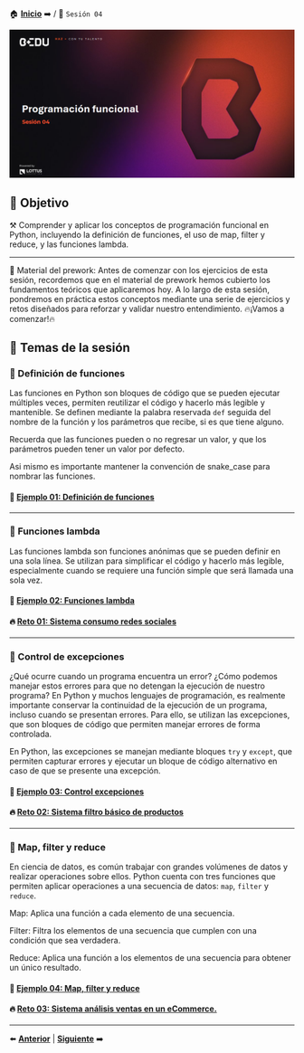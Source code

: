 🏠 [**Inicio**](../Readme.md) ➡️ / 📖 `Sesión 04`

<div align="center">
    <img src="Imagenes/S04_Bedu.png" alt="Sesion_04">
</div>

## 🎯 Objetivo

⚒️ Comprender y aplicar los conceptos de programación funcional en Python, incluyendo la definición de funciones, el uso de map, filter y reduce, y las funciones lambda.

---

📘 Material del prework:
Antes de comenzar con los ejercicios de esta sesión, recordemos que en el material de prework hemos cubierto los fundamentos teóricos que aplicaremos hoy. A lo largo de esta sesión, pondremos en práctica estos conceptos mediante una serie de ejercicios y retos diseñados para reforzar y validar nuestro entendimiento. 🔥¡Vamos a comenzar!🔥

## 📂 Temas de la sesión

### 📖 Definición de funciones

Las funciones en Python son bloques de código que se pueden ejecutar múltiples veces, permiten reutilizar el código y hacerlo más legible y mantenible. Se definen mediante la palabra reservada `def` seguida del nombre de la función y los parámetros que recibe, si es que tiene alguno.

Recuerda que las funciones pueden o no regresar un valor, y que los parámetros pueden tener un valor por defecto.

Asi mismo es importante mantener la convención de snake_case para nombrar las funciones.

#### 📜 **[Ejemplo 01: Definición de funciones](Ejemplo-01/Readme.md)**

---

### 📖 Funciones lambda

Las funciones lambda son funciones anónimas que se pueden definir en una sola línea. Se utilizan para simplificar el código y hacerlo más legible, especialmente cuando se requiere una función simple que será llamada una sola vez.

#### 📜 **[Ejemplo 02: Funciones lambda](Ejemplo-02/Readme.md)**
#### 🔥 **[Reto 01: Sistema consumo redes sociales](Reto-01/Readme.md)**
---

### 📖 Control de excepciones

¿Qué ocurre cuando un programa encuentra un error? ¿Cómo podemos manejar estos errores para que no detengan la ejecución de nuestro programa? En Python y muchos lenguajes de programación, es realmente importante conservar la continuidad de la ejecución de un programa, incluso cuando se presentan errores. Para ello, se utilizan las excepciones, que son bloques de código que permiten manejar errores de forma controlada.

En Python, las excepciones se manejan mediante bloques `try` y `except`, que permiten capturar errores y ejecutar un bloque de código alternativo en caso de que se presente una excepción.

#### 📜 **[Ejemplo 03: Control excepciones](Ejemplo-03/Readme.md)**

#### 🔥 **[Reto 02: Sistema filtro básico de productos](Reto-02/Readme.md)**
---

### 📖 Map, filter y reduce

En ciencia de datos, es común trabajar con grandes volúmenes de datos y realizar operaciones sobre ellos. Python cuenta con tres funciones que permiten aplicar operaciones a una secuencia de datos: `map`, `filter` y `reduce`.

Map: Aplica una función a cada elemento de una secuencia.

Filter: Filtra los elementos de una secuencia que cumplen con una condición que sea verdadera.

Reduce: Aplica una función a los elementos de una secuencia para obtener un único resultado.

#### 📜 **[Ejemplo 04: Map, filter y reduce](Ejemplo-04/Readme.md)**

#### 🔥 **[Reto 03: Sistema análisis ventas en un eCommerce.](Reto-03/Readme.md)**
---

⬅️ [**Anterior**](../Readme.md) | [**Siguiente**](../Sesion-05/Readme.md) ➡️
